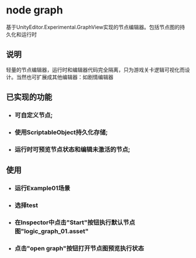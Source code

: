 # node graph
基于UnityEditor.Experimental.GraphView实现的节点编辑器。包括节点图的持久化和运行时

## 说明
轻量的节点编辑器，运行时和编辑器代码完全隔离，只为游戏关卡逻辑可视化而设计。当然也可扩展成其他编辑器：如剧情编辑器

## 已实现的功能

- ### 可自定义节点;

- ### 使用ScriptableObject持久化存储;

- ### 运行时可预览节点状态和编辑未激活的节点;

## 使用
- ### 运行Example01场景
- ### 选择test
- ### 在Inspector中点击"Start"按钮执行默认节点图"logic_graph_01.asset"
- ### 点击"open graph"按钮打开节点图预览执行状态


